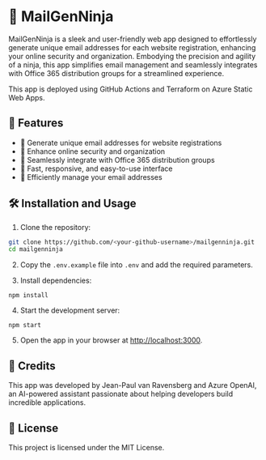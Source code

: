 # 💌 MailGenNinja  
  
MailGenNinja is a sleek and user-friendly web app designed to effortlessly generate unique email addresses for each website registration, enhancing your online security and organization. Embodying the precision and agility of a ninja, this app simplifies email management and seamlessly integrates with Office 365 distribution groups for a streamlined experience.
  
This app is deployed using GitHub Actions and Terraform on Azure Static Web Apps.  
  
## 🌟 Features  
  
- 📧 Generate unique email addresses for website registrations  
- 🔐 Enhance online security and organization  
- 🔄 Seamlessly integrate with Office 365 distribution groups  
- 🚀 Fast, responsive, and easy-to-use interface  
- 📂 Efficiently manage your email addresses  

## 🛠️ Installation and Usage  
  
1. Clone the repository:  

```bash  
git clone https://github.com/<your-github-username>/mailgenninja.git  
cd mailgenninja  
```

2. Copy the `.env.example` file into `.env` and add the required parameters.

3. Install dependencies:

`npm install`

4. Start the development server:

`npm start`

5. Open the app in your browser at <http://localhost:3000>.

## 🙌 Credits

This app was developed by Jean-Paul van Ravensberg and Azure OpenAI, an AI-powered assistant passionate about helping developers build incredible applications.

## 📄 License

This project is licensed under the MIT License.
